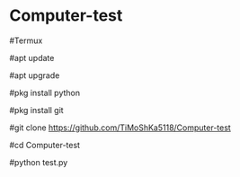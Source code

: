 # Computer-test

#Termux

#apt update

#apt upgrade

#pkg install python

#pkg install git

#git clone https://github.com/TiMoShKa5118/Computer-test

#cd Computer-test

#python test.py
